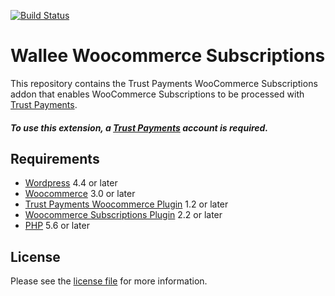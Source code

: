 [![Build Status](https://travis-ci.org/TrustPayments/woocommerce-subscription.svg?branch=master)](https://travis-ci.org/TrustPayments/woocommerce-subscription)

# Wallee Woocommerce Subscriptions
This repository contains the Trust Payments WooCommerce Subscriptions addon that enables WooCommerce Subscriptions to be processed with [Trust Payments](https://www.trustpayments.com/).

##### To use this extension, a [Trust Payments](https://ep.trustpayments.com/user/signup) account is required.

## Requirements

* [Wordpress](https://wordpress.org/) 4.4 or later
* [Woocommerce](https://woocommerce.com/) 3.0 or later
* [Trust Payments Woocommerce Plugin](../../../woocommerce/) 1.2 or later
* [Woocommerce Subscriptions Plugin](https://woocommerce.com/products/woocommerce-subscriptions/) 2.2 or later
* [PHP](http://php.net/) 5.6 or later

## License

Please see the [license file](https://github.com/TrustPayments/woocommerce-subscription/blob/1.0.11/LICENSE) for more information.

